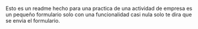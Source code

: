 Esto es un readme hecho para una practica de una actividad de empresa es un pequeño formulario solo con una funcionalidad casi nula solo te dira que se envia el formulario.